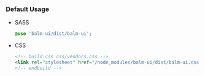 ### Default Usage

- SASS

  ```scss
  @use 'balm-ui/dist/balm-ui';
  ```

- CSS

  ```html
  <!-- build:css css/vendors.css -->
  <link rel="stylesheet" href="/node_modules/balm-ui/dist/balm-ui.css" />
  <!-- endbuild -->
  ```
